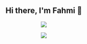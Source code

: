<h2 align="center"> Hi there, I'm Fahmi 👋 </h1>

<!--
**fahmi-ramadhan/fahmi-ramadhan** is a ✨ _special_ ✨ repository because its `README.md` (this file) appears on your GitHub profile.

Here are some ideas to get you started:

- 🔭 I’m currently working on ...
- 🌱 I’m currently learning ...
- 👯 I’m looking to collaborate on ...
- 🤔 I’m looking for help with ...
- 💬 Ask me about ...
- 📫 How to reach me: ...
- 😄 Pronouns: ...
- ⚡ Fun fact: ...
-->
<div align="center">
  <p><img src="https://github-readme-stats.vercel.app/api/top-langs/?username=fahmi-ramadhan&theme=dracula&show_icons=true&hide_border=false&layout=compact"></p>
  <p><img src="https://github-readme-stats.vercel.app/api?username=fahmi-ramadhan&theme=dracula&show_icons=true&hide_border=false&count_private=true"></p>
</div>
